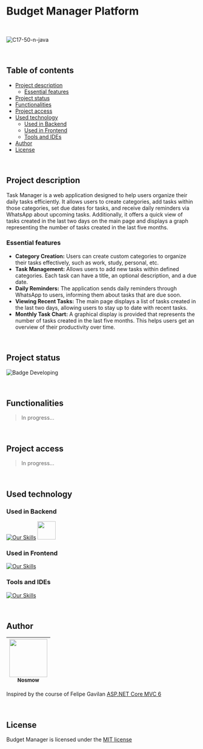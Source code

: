 # Budget Manager Platform

<br/>

![C17-50-n-java](https://socialify.git.ci/nosmow/budget-manager/image?font=Jost&forks=1&issues=1&language=1&logo=https%3A%2F%2Fblogger.googleusercontent.com%2Fimg%2Fb%2FR29vZ2xl%2FAVvXsEjBEum3Z_A2P02yktEKoRrZNPEDw9iEalvsAw7s_WcmyMmc4NcDKhThfg1_XEEm0yJFqgCWBT80MV6R_JNBx99xCj3Fn94X6oRoIQ84O_9TAuzC4_cuMN2861T2tyQxEn2aTgCi8sYQBakRZ43nODcOMEjsskBnWOprLxzsrLZhpfXI8UmlinX22f7DEl0%2Fw400-h400%2Flogodaycore.png&name=1&owner=1&pattern=Circuit%20Board&pulls=1&stargazers=1&theme=Dark)

<br/>

## Table of contents

- [Project description](#project-description)
	- [Essential features](#essential-features)
- [Project status](#project-status)
- [Functionalities](#functionalities)
- [Project access](#project-access)
- [Used technology](#used-technology)
	- [Used in Backend](#used-in-backend)
	- [Used in Frontend](#used-in-frontend) 
	- [Tools and IDEs](#tools-and-ides)
- [Author](#author)
- [License](#license)

<br/>

## Project description

Task Manager is a web application designed to help users organize their daily tasks efficiently. It allows users to create categories, add tasks within those categories, set due dates for tasks, and receive daily reminders via WhatsApp about upcoming tasks. Additionally, it offers a quick view of tasks created in the last two days on the main page and displays a graph representing the number of tasks created in the last five months.

### Essential features

- **Category Creation:** Users can create custom categories to organize their tasks effectively, such as work, study, personal, etc.
- **Task Management:** Allows users to add new tasks within defined categories. Each task can have a title, an optional description, and a due date.
- **Daily Reminders:** The application sends daily reminders through WhatsApp to users, informing them about tasks that are due soon.
- **Viewing Recent Tasks:** The main page displays a list of tasks created in the last two days, allowing users to stay up to date with recent tasks.
- **Monthly Task Chart:** A graphical display is provided that represents the number of tasks created in the last five months. This helps users get an overview of their productivity over time.

<br/>

## Project status

![Badge Developing](https://img.shields.io/badge/STATE-DEVELOPING-blue)

<br/>

## Functionalities

> In progress...

<br/>

## Project access

> In progress...

<br/>

## Used technology

### Used in Backend

[![Our Skills](https://skillicons.dev/icons?i=cs,dotnet)](https://skillicons.dev)
<img src="https://blogger.googleusercontent.com/img/b/R29vZ2xl/AVvXsEjJdkmb88izzyDJ38XUtAnr95z8eSdQ1mpWy8KQCB83I1vOH0nmhBtxm9TLBEKDZ0arI2b2AM3itQXqb2HZtjXpdPHF0lE2D3q2sN2Dlcfkw-WXi5RrsylhKbipG2dEk2KG5plOE-uCsYKUp7p3ayiCmtvpLj3yuscb66NujTcb8N3CLRE7Zx24IkdALZY/w200-h200/sql.png" width="48"/>

### Used in Frontend

[![Our Skills](https://skillicons.dev/icons?i=html,css,bootstrap,js)](https://skillicons.dev) 

### Tools and IDEs

[![Our Skills](https://skillicons.dev/icons?i=visualstudio,git)](https://skillicons.dev)

<br/>

## Author

| [<img src="https://avatars.githubusercontent.com/u/165520012?v=4" width=100><br><sub>Nosmow</sub>](https://github.com/nosmow) |
| :---: |

Inspired by the course of Felipe Gavilan [ASP.NET Core MVC 6](https://www.udemy.com/course/aprende-aspnet-core-mvc-haciendo-proyectos-desde-cero/)

<br/>

## License

Budget Manager is licensed under the  [MIT license]()

